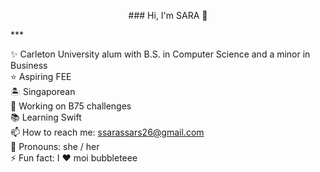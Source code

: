 <p align="center"> ### Hi, I'm SARA 👋 </p>
***

✨ Carleton University alum with B.S. in Computer Science and a minor in Business  
⭐ Aspiring FEE  
🏝️ Singaporean  
🔭 Working on B75 challenges  
📚 Learning Swift  
📫 How to reach me: ssarassars26@gmail.com  
🌈 Pronouns: she / her  
⚡ Fun fact: I ❤ moi bubbleteee 
